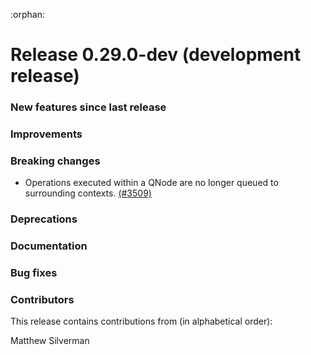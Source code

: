 :orphan:

# Release 0.29.0-dev (development release)

<h3>New features since last release</h3>

<h3>Improvements</h3>

<h3>Breaking changes</h3>

* Operations executed within a QNode are no longer queued to surrounding contexts.
  [(#3509)](https://github.com/PennyLaneAI/pennylane/pull/3509)

<h3>Deprecations</h3>

<h3>Documentation</h3>

<h3>Bug fixes</h3>

<h3>Contributors</h3>

This release contains contributions from (in alphabetical order):

Matthew Silverman
